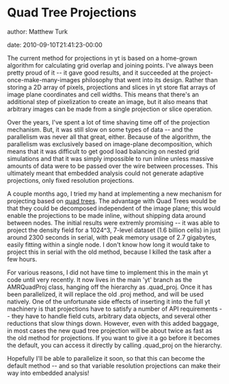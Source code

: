 # Quad Tree Projections

author: Matthew Turk

date: 2010-09-10T21:41:23-00:00

The current method for projections in yt is based on a home-grown
algorithm for calculating grid overlap and joining points. I've always
been pretty proud of it -- it gave good results, and it succeeded at the
project-once-make-many-images philosophy that went into its design.
Rather than storing a 2D array of pixels, projections and slices in yt
store flat arrays of image plane coordinates and cell widths. This means
that there's an additional step of pixelization to create an image, but
it also means that arbitrary images can be made from a single projection
or slice operation.

Over the years, I've spent a lot of time shaving time off of the
projection mechanism. But, it was still slow on some types of data --
and the parallelism was never all that great, either. Because of the
algorithm, the parallelism was exclusively based on image-plane
decomposition, which means that it was difficult to get good load
balancing on nested grid simulations and that it was simply impossible
to run inline unless massive amounts of data were to be passed over the
wire between processes. This ultimately meant that embedded analysis
could not generate adaptive projections, only fixed resolution
projections.

A couple months ago, I tried my hand at implementing a new mechanism for
projecting based on [quad trees](http://en.wikipedia.org/wiki/Quadtree).
The advantage with Quad Trees would be that they could be decomposed
independent of the image plane; this would enable the projections to be
made inline, without shipping data around between nodes. The initial
results were extremly promising -- it was able to project the density
field for a 1024^3, 7-level dataset (1.6 billion cells) in just around
2300 seconds in serial, with peak memory usage of 2.7 gigabytes, easily
fitting within a single node. I don't know how long it would take to
project this in serial with the old method, because I killed the task
after a few hours.

For various reasons, I did not have time to implement this in the main
yt code until very recently. It now lives in the main 'yt' branch as the
AMRQuadProj class, hanging off the hierarchy as .quad\_proj. Once it has
been parallelized, it will replace the old .proj method, and will be
used natively. One of the unfortunate side effects of inserting it into
the full yt machinery is that projections have to satisfy a number of
API requirements -- they have to handle field cuts, arbitrary data
objects, and several other reductions that slow things down. However,
even with this added baggage, in most cases the new quad tree projection
will be about twice as fast as the old method for projections. If you
want to give it a go before it becomes the default, you can access it
directly by calling .quad\_proj on the hierarchy.

Hopefully I'll be able to parallelize it soon, so that this can become
the default method -- and so that variable resolution projections can
make their way into embedded analysis!
